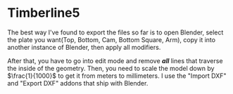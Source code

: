 # Timberline5

The best way I've found to export the files so far is to open Blender, select the plate you want(Top, Bottom, Cam, Bottom Square, Arm), copy it into another instance of Blender, then apply all modifiers.

After that, you have to go into edit mode and remove ***all*** lines that traverse the inside of the geometry. Then, you need to scale the model down by $\frac{1}{1000}$ to get it from meters to millimeters. I use the "Import DXF" and "Export DXF" addons that ship with Blender. 
